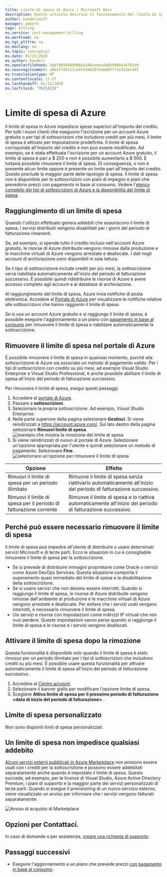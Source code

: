 ```yaml
---
title: Limite di spesa di Azure | Microsoft Docs
description: Questo articolo descrive il funzionamento del limite di spesa di Azure e spiega come rimuoverlo.
author: bandersmsft
manager: amberb
tags: billing
ms.service: cost-management-billing
ms.workload: na
ms.tgt_pltfrm: na
ms.devlang: na
ms.topic: conceptual
ms.date: 01/21/2020
ms.author: banders
ms.openlocfilehash: 5dbf885848d9866a184caee1da6b9000a26f83a9
ms.sourcegitcommit: a9b1f7d5111cb07e3462973eb607ff1e512bc407
ms.translationtype: MT
ms.contentlocale: it-IT
ms.lasthandoff: 01/22/2020
ms.locfileid: "76314132"
---
```

# <a name="azure-spending-limit"></a>Limite di spesa di Azure

Il limite di spesa in Azure impedisce spese superiori all'importo del credito. Per tutti i nuovi clienti che eseguono l'iscrizione per un account Azure gratuito o per tipi di sottoscrizioni che includono crediti per più mesi, il limite di spesa è attivato per impostazione predefinita. Il limite di spesa corrisponde all'importo del credito e non può essere modificato. Ad esempio, se è stata effettuata l'iscrizione per un account Azure gratuito, il limite di spesa è pari a $ 200 e non è possibile aumentarlo a $ 500. È tuttavia possibile rimuovere il limite di spesa. Di conseguenza, o non è presente alcun limite oppure è presente un limite pari all'importo del credito. Questo preclude la maggior parte delle tipologie di spesa. Il limite di spesa non è disponibile per le sottoscrizioni con piani di impegno e piani che prevedono prezzi con pagamento in base al consumo. Vedere l'[elenco completo dei tipi di sottoscrizioni di Azure e la disponibilità del limite di spesa](https://azure.microsoft.com/support/legal/offer-details/).

## <a name="reaching-a-spending-limit"></a>Raggiungimento di un limite di spesa

Quando l'utilizzo effettuato genera addebiti che esauriscono il limite di spesa, i servizi distribuiti vengono disabilitati per i giorni del periodo di fatturazione rimanenti.

Se, ad esempio, si spende tutto il credito incluso nell'account Azure gratuito, le risorse di Azure distribuite vengono rimosse dalla produzione e le macchine virtuali di Azure vengono arrestate e deallocate. I dati negli account di archiviazione sono disponibili in sola lettura.

Se il tipo di sottoscrizione include crediti per più mesi, la sottoscrizione verrà riabilitata automaticamente all'inizio del periodo di fatturazione successivo. È possibile quindi ridistribuire le risorse di Azure e avere accesso completo agli account e ai database di archiviazione.

Al raggiungimento del limite di spesa, Azure invia notifiche di posta elettronica. Accedere al [Portale di Azure](https://portal.azure.com/#blade/Microsoft_Azure_Billing/SubscriptionsBlade) per visualizzare le notifiche relative alle sottoscrizioni che hanno raggiunto il limite di spesa.

Se si usa un account Azure gratuito e si raggiunge il limite di spesa, è possibile eseguire l'aggiornamento a un piano con [pagamento in base al consumo](upgrade-azure-subscription.md) per rimuovere il limite di spesa e riabilitare automaticamente la sottoscrizione.

## <a name="remove-the-spending-limit-in-azure-portal"></a>Rimuovere il limite di spesa nel portale di Azure

<a id="remove"></a>

È possibile rimuovere il limite di spesa in qualsiasi momento, purché alla sottoscrizione di Azure sia associato un metodo di pagamento valido. Per i tipi di sottoscrizioni con credito su più mesi, ad esempio Visual Studio Enterprise e Visual Studio Professional, è anche possibile abilitare il limite di spesa all'inizio del periodo di fatturazione successivo.

Per rimuovere il limite di spesa, esegui questi passaggi:

1. Accedere al [portale di Azure](https://portal.azure.com/#blade/Microsoft_Azure_Billing/SubscriptionsBlade).
1. Passare a **sottoscrizioni**.
1. Selezionare la propria sottoscrizione. Ad esempio, *Visual Studio Enterprise*.
1. Nella parte superiore della pagina selezionare **Gestisci**. Si viene reindirizzati a https://account.azure.com/. Sul lato destro della pagina selezionare **Rimuovi limite di spesa**.  
  ![esempio che mostra la rimozione del limite di spesa](./media/spending-limit/account-azure-com-spending-limit.png)
1. Si viene reindirizzati di nuovo al portale di Azure. Selezionare un'opzione appropriata per l'utente e quindi selezionare un metodo di pagamento. Selezionare **Fine**.  
  ![selezionare un'opzione per rimuovere il limite di spesa](./media/spending-limit/remove-spending-limit.png)

| Opzione | Effetto |
| --- | --- |
| Rimuovi il limite di spesa per un periodo illimitato | Rimuove il limite di spesa senza riattivarlo automaticamente all'inizio del periodo di fatturazione successivo. |
| Rimuovi il limite di spesa per il periodo di fatturazione corrente | Rimuove il limite di spesa e lo riattiva automaticamente all'inizio del periodo di fatturazione successivo. |

## <a name="why-you-might-want-to-remove-the-spending-limit"></a>Perché può essere necessario rimuovere il limite di spesa

Il limite di spesa può impedire all'utente di distribuire o usare determinati servizi Microsoft e di terze parti. Ecco le situazioni in cui è consigliabile rimuovere il limite di spesa per la sottoscrizione.

-  Se si prevede di distribuire immagini proprietarie come Oracle o servizi come Azure DevOps Services. Questa situazione comporta il superamento quasi immediato del limite di spesa e la disabilitazione della sottoscrizione.
- Se si usano servizi che non devono essere interrotti. Quando si raggiunge il limite di spesa, le risorse di Azure distribuite vengono rimosse dall'ambiente di produzione e le macchine virtuali di Azure vengono arrestate e deallocate. Per evitare che i servizi usati vengano interrotti, è necessario rimuovere il limite di spesa.
- Usi servizi e risorse con impostazioni come indirizzi IP virtuali che non vuoi perdere. Queste impostazioni vanno perse quando si raggiunge il limite di spesa e le risorse e i servizi vengono deallocati.

## <a name="turn-on-the-spending-limit-after-removing"></a>Attivare il limite di spesa dopo la rimozione

Questa funzionalità è disponibile solo quando il limite di spesa è stato rimosso per un periodo illimitato per i tipi di sottoscrizioni che includono crediti su più mesi. È possibile usare questa funzionalità per attivare automaticamente il limite di spesa all'inizio del periodo di fatturazione successivo.

1. Accedere al [Centro account](https://account.windowsazure.com/Subscriptions).
1. Selezionare il banner giallo per modificare l'opzione limite di spesa.
1. Scegliere **Attiva limite di spesa per il prossimo periodo di fatturazione \<data di inizio del periodo di fatturazione\>** .

## <a name="custom-spending-limit"></a>Limite di spesa personalizzato

Non sono disponili limiti di spesa personalizzati.

## <a name="a-spending-limit-doesnt-prevent-all-charges"></a>Un limite di spesa non impedisce qualsiasi addebito

[Alcuni servizi esterni pubblicati in Azure Marketplace](../understand/understand-azure-marketplace-charges.md) non possono essere usati con i crediti per la sottoscrizione e possono essere addebitati separatamente anche quando è impostato il limite di spesa. Questo succede, ad esempio, per le licenze di Visual Studio, Azure Active Directory Premium, i piani di supporto e la maggior parte dei servizi personalizzati di terze parti. Quando si esegue il provisioning di un nuovo servizio esterno, viene visualizzato un avviso per informare che i servizi vengono fatturati separatamente:

![Avviso di acquisto di Marketplace](./media/spending-limit/marketplace-warning01.png)

## <a name="need-help-contact-us"></a>Opzioni per Contattaci.

In caso di domande o per assistenza, [creare una richiesta di supporto](https://go.microsoft.com/fwlink/?linkid=2083458).

## <a name="next-steps"></a>Passaggi successivi
- Eseguire l'aggiornamento a un piano che prevede prezzi [con pagamento in base al consumo](upgrade-azure-subscription.md).
